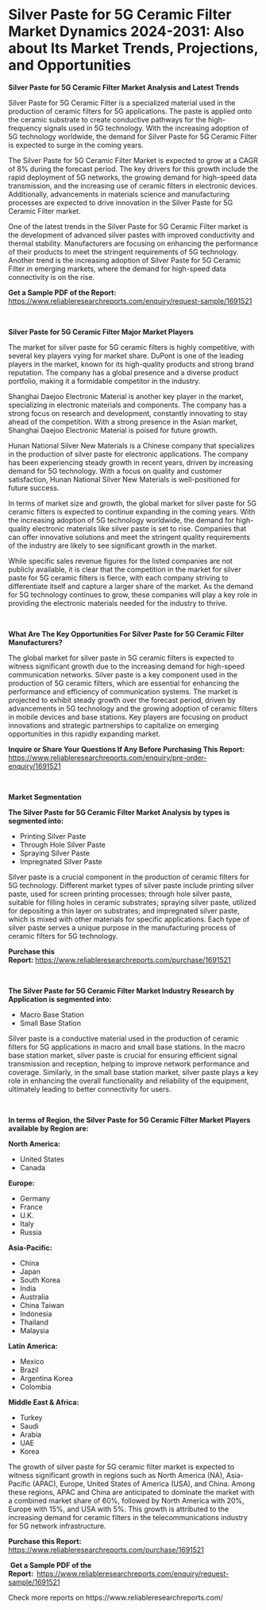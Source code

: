 <p><h1>Silver Paste for 5G Ceramic Filter Market Dynamics 2024-2031: Also about Its Market Trends, Projections, and Opportunities</h1></p><p><strong>Silver Paste for 5G Ceramic Filter Market Analysis and Latest Trends</strong></p>
<p><p>Silver Paste for 5G Ceramic Filter is a specialized material used in the production of ceramic filters for 5G applications. The paste is applied onto the ceramic substrate to create conductive pathways for the high-frequency signals used in 5G technology. With the increasing adoption of 5G technology worldwide, the demand for Silver Paste for 5G Ceramic Filter is expected to surge in the coming years.</p><p>The Silver Paste for 5G Ceramic Filter Market is expected to grow at a CAGR of 8% during the forecast period. The key drivers for this growth include the rapid deployment of 5G networks, the growing demand for high-speed data transmission, and the increasing use of ceramic filters in electronic devices. Additionally, advancements in materials science and manufacturing processes are expected to drive innovation in the Silver Paste for 5G Ceramic Filter market.</p><p>One of the latest trends in the Silver Paste for 5G Ceramic Filter market is the development of advanced silver pastes with improved conductivity and thermal stability. Manufacturers are focusing on enhancing the performance of their products to meet the stringent requirements of 5G technology. Another trend is the increasing adoption of Silver Paste for 5G Ceramic Filter in emerging markets, where the demand for high-speed data connectivity is on the rise.</p></p>
<p><strong>Get a Sample PDF of the Report:&nbsp;</strong> <a href="https://www.reliableresearchreports.com/enquiry/request-sample/1691521">https://www.reliableresearchreports.com/enquiry/request-sample/1691521</a></p>
<p>&nbsp;</p>
<p><strong>Silver Paste for 5G Ceramic Filter Major Market Players</strong></p>
<p><p>The market for silver paste for 5G ceramic filters is highly competitive, with several key players vying for market share. DuPont is one of the leading players in the market, known for its high-quality products and strong brand reputation. The company has a global presence and a diverse product portfolio, making it a formidable competitor in the industry.</p><p>Shanghai Daejoo Electronic Material is another key player in the market, specializing in electronic materials and components. The company has a strong focus on research and development, constantly innovating to stay ahead of the competition. With a strong presence in the Asian market, Shanghai Daejoo Electronic Material is poised for future growth.</p><p>Hunan National Silver New Materials is a Chinese company that specializes in the production of silver paste for electronic applications. The company has been experiencing steady growth in recent years, driven by increasing demand for 5G technology. With a focus on quality and customer satisfaction, Hunan National Silver New Materials is well-positioned for future success.</p><p>In terms of market size and growth, the global market for silver paste for 5G ceramic filters is expected to continue expanding in the coming years. With the increasing adoption of 5G technology worldwide, the demand for high-quality electronic materials like silver paste is set to rise. Companies that can offer innovative solutions and meet the stringent quality requirements of the industry are likely to see significant growth in the market.</p><p>While specific sales revenue figures for the listed companies are not publicly available, it is clear that the competition in the market for silver paste for 5G ceramic filters is fierce, with each company striving to differentiate itself and capture a larger share of the market. As the demand for 5G technology continues to grow, these companies will play a key role in providing the electronic materials needed for the industry to thrive.</p></p>
<p>&nbsp;</p>
<p><strong>What Are The Key Opportunities For Silver Paste for 5G Ceramic Filter Manufacturers?</strong></p>
<p><p>The global market for silver paste in 5G ceramic filters is expected to witness significant growth due to the increasing demand for high-speed communication networks. Silver paste is a key component used in the production of 5G ceramic filters, which are essential for enhancing the performance and efficiency of communication systems. The market is projected to exhibit steady growth over the forecast period, driven by advancements in 5G technology and the growing adoption of ceramic filters in mobile devices and base stations. Key players are focusing on product innovations and strategic partnerships to capitalize on emerging opportunities in this rapidly expanding market.</p></p>
<p><strong>Inquire or Share Your Questions If Any Before Purchasing This Report:</strong> <a href="https://www.reliableresearchreports.com/enquiry/pre-order-enquiry/1691521">https://www.reliableresearchreports.com/enquiry/pre-order-enquiry/1691521</a></p>
<p>&nbsp;</p>
<p><strong>Market Segmentation</strong></p>
<p><strong>The Silver Paste for 5G Ceramic Filter Market Analysis by types is segmented into:</strong></p>
<p><ul><li>Printing Silver Paste</li><li>Through Hole Silver Paste</li><li>Spraying Silver Paste</li><li>Impregnated Silver Paste</li></ul></p>
<p><p>Silver paste is a crucial component in the production of ceramic filters for 5G technology. Different market types of silver paste include printing silver paste, used for screen printing processes; through hole silver paste, suitable for filling holes in ceramic substrates; spraying silver paste, utilized for depositing a thin layer on substrates; and impregnated silver paste, which is mixed with other materials for specific applications. Each type of silver paste serves a unique purpose in the manufacturing process of ceramic filters for 5G technology.</p></p>
<p><strong>Purchase this Report:&nbsp;</strong><a href="https://www.reliableresearchreports.com/purchase/1691521">https://www.reliableresearchreports.com/purchase/1691521</a></p>
<p>&nbsp;</p>
<p><strong>The Silver Paste for 5G Ceramic Filter Market Industry Research by Application is segmented into:</strong></p>
<p><ul><li>Macro Base Station</li><li>Small Base Station</li></ul></p>
<p><p>Silver paste is a conductive material used in the production of ceramic filters for 5G applications in macro and small base stations. In the macro base station market, silver paste is crucial for ensuring efficient signal transmission and reception, helping to improve network performance and coverage. Similarly, in the small base station market, silver paste plays a key role in enhancing the overall functionality and reliability of the equipment, ultimately leading to better connectivity for users.</p></p>
<p>&nbsp;</p>
<p><strong>In terms of Region, the Silver Paste for 5G Ceramic Filter Market Players available by Region are:</strong></p>
<p>
    <p> <strong> North America: </strong>
        <ul>
            <li>United States</li>
            <li>Canada</li>
        </ul>
        </p> 
    <p> <strong> Europe: </strong>
        <ul>
            <li>Germany</li>
            <li>France</li>
            <li>U.K.</li>
            <li>Italy</li>
            <li>Russia</li>
        </ul>
        </p> 
    <p> <strong> Asia-Pacific: </strong>
        <ul>
            <li>China</li>
            <li>Japan</li>
            <li>South Korea</li>
            <li>India</li>
            <li>Australia</li>
            <li>China Taiwan</li>
            <li>Indonesia</li>
            <li>Thailand</li>
            <li>Malaysia</li>
        </ul>
        </p> 
    <p> <strong> Latin America: </strong>
        <ul>
            <li>Mexico</li>
            <li>Brazil</li>
            <li>Argentina Korea</li>
            <li>Colombia</li>
        </ul>
        </p> 
    <p> <strong> Middle East & Africa: </strong>
        <ul>
            <li>Turkey</li>
            <li>Saudi</li>
            <li>Arabia</li>
            <li>UAE</li>
            <li>Korea</li>
        </ul>
    </p>
    </p>
<p><p>The growth of silver paste for 5G ceramic filter market is expected to witness significant growth in regions such as North America (NA), Asia-Pacific (APAC), Europe, United States of America (USA), and China. Among these regions, APAC and China are anticipated to dominate the market with a combined market share of 60%, followed by North America with 20%, Europe with 15%, and USA with 5%. This growth is attributed to the increasing demand for ceramic filters in the telecommunications industry for 5G network infrastructure.</p></p>
<p><strong>Purchase this Report: </strong><a href="https://www.reliableresearchreports.com/purchase/1691521">https://www.reliableresearchreports.com/purchase/1691521</a></p>
<p>&nbsp;<strong>Get a Sample PDF of the Report:&nbsp;&nbsp;</strong><a href="https://www.reliableresearchreports.com/enquiry/request-sample/1691521">https://www.reliableresearchreports.com/enquiry/request-sample/1691521</a></p>
<p><strong></strong></p>
<p>Check more reports on https://www.reliableresearchreports.com/</p>